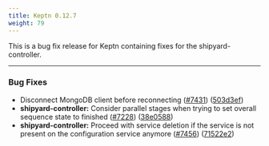 ```yaml
---
title: Keptn 0.12.7
weight: 79
---
```


This is a bug fix release for Keptn containing fixes for the shipyard-controller.

---

### Bug Fixes

* Disconnect MongoDB client before reconnecting ([#7431](https://github.com/keptn/keptn/issues/7431)) ([503d3ef](https://github.com/keptn/keptn/commit/503d3ef585bdee5bdea9369d665abc9782f70a42))
* **shipyard-controller:** Consider parallel stages when trying to set overall sequence state to finished ([#7228](https://github.com/keptn/keptn/issues/7228)) ([38e0588](https://github.com/keptn/keptn/commit/38e0588f68d8908aee200fee97716ac70a2585fb))
* **shipyard-controller:** Proceed with service deletion if the service is not present on the configuration service anymore ([#7456](https://github.com/keptn/keptn/issues/7456)) ([71522e2](https://github.com/keptn/keptn/commit/71522e2880b1ceacfe6952ab62a8eb437dd7d3ee))

